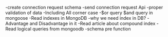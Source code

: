 
-create connection request schema
-send connection request Api
-proper validation of data
-Including All corner case
-$or query $and query in mongoose
-Read indexes in MongoDB
-why we need index in DB?
-Advantage and Disadvantage in it
-Read article about compound index
-Read logical queries from mongoodb
-schema pre function



